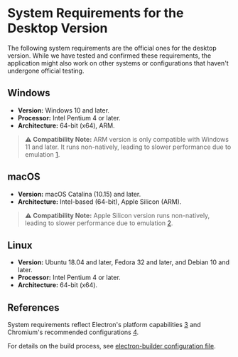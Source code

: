 # System Requirements for the Desktop Version

The following system requirements are the official ones for the desktop version.
While we have tested and confirmed these requirements, the application might also work on other
systems or configurations that haven't undergone official testing.

## Windows

- **Version:** Windows 10 and later.
- **Processor:** Intel Pentium 4 or later.
- **Architecture:** 64-bit (x64), ARM.

> **⚠️ Compatibility Note:**
> ARM version is only compatible with Windows 11 and later.
> It runs non-natively, leading to slower performance due to emulation [1].

## macOS

- **Version:** macOS Catalina (10.15) and later.
- **Architecture:** Intel-based (64-bit), Apple Silicon (ARM).

> **⚠️ Compatibility Note:**
> Apple Silicon version runs non-natively, leading to slower performance due to emulation [2].

## Linux

- **Version:** Ubuntu 18.04 and later, Fedora 32 and later, and Debian 10 and later.
- **Processor:** Intel Pentium 4 or later.
- **Architecture:** 64-bit (x64).

## References

System requirements reflect Electron's platform capabilities [3] and Chromium's recommended configurations [4].

For details on the build process, see [electron-builder configuration file](./../../electron-builder.cjs).

[1]: https://web.archive.org/web/20240428082726/https://learn.microsoft.com/en-us/windows/arm/add-arm-support#emulation-on-arm-based-devices-for-x86-or-x64-windows-apps "Add support Arm devices to your Windows app | Microsoft Learn | learn.microsoft.com"
[2]: https://archive.today/2024.04.28-082901/https://developer.apple.com/documentation/apple-silicon/building-a-universal-macos-binary%23overview "Building a universal macOS binary | Apple Developer Documentation | developer.apple.com"
[3]: https://archive.ph/2024.04.28-082958/https://github.com/electron/electron/blob/main/README.md#platform-support "Platform Support | electron/README.md at main · electron/electron · GitHub | github.com"
[4]: https://web.archive.org/web/20240428082945/https://support.google.com/chrome/a/answer/7100626?hl=en "Chrome browser system requirements - Chrome Enterprise and Education Help | support.google.com"
